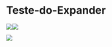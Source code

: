 # Teste-do-Expander

<img src = "https://img.shields.io/badge/Xamarin-3498DB?style=for-the-badge&logo=xamarin&logoColor=white"/><img src = "https://img.shields.io/badge/C%23-239120?style=for-the-badge&logo=c-sharp&logoColor=white"/>

<img src="https://user-images.githubusercontent.com/54097213/148767674-264f157d-273e-4389-8de4-abd344093de2.gif"/>



